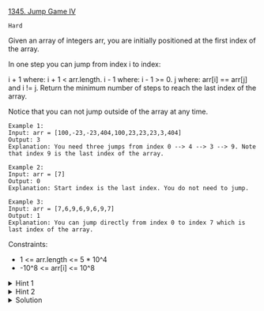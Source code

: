 [1345. Jump Game IV](https://leetcode.com/problems/jump-game-iv/description/)

`Hard`

Given an array of integers arr, you are initially positioned at the first index of the array.

In one step you can jump from index i to index:

i + 1 where: i + 1 < arr.length.
i - 1 where: i - 1 >= 0.
j where: arr[i] == arr[j] and i != j.
Return the minimum number of steps to reach the last index of the array.

Notice that you can not jump outside of the array at any time.

```
Example 1:
Input: arr = [100,-23,-23,404,100,23,23,23,3,404]
Output: 3
Explanation: You need three jumps from index 0 --> 4 --> 3 --> 9. Note that index 9 is the last index of the array.

Example 2:
Input: arr = [7]
Output: 0
Explanation: Start index is the last index. You do not need to jump.

Example 3:
Input: arr = [7,6,9,6,9,6,9,7]
Output: 1
Explanation: You can jump directly from index 0 to index 7 which is last index of the array.
```

Constraints:

- 1 <= arr.length <= 5 * 10^4
- -10^8 <= arr[i] <= 10^8

<details>
<summary>Hint 1</summary>

Build a graph of n nodes where nodes are the indices of the array and edges for node i are nodes i+1, i-1, j where arr[i] == arr[j].

</details>

<details>
<summary>Hint 2</summary>

Start bfs from node 0 and keep distance. The answer is the distance when you reach node n-1.

</details>

<details>
<summary>Solution</summary>

[HuifengGuan](https://www.youtube.com/watch?v=SsAfFd9aN8I)
</details>